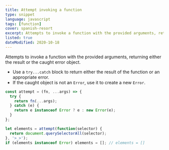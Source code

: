 ```yaml
---
title: Attempt invoking a function
type: snippet
language: javascript
tags: [function]
cover: spanish-resort
excerpt: Attempts to invoke a function with the provided arguments, returning either the result or the caught error object.
listed: true
dateModified: 2020-10-18
---
```


Attempts to invoke a function with the provided arguments, returning either the result or the caught error object.

- Use a `try...catch` block to return either the result of the function or an appropriate error.
- If the caught object is not an `Error`, use it to create a new `Error`.

```js
const attempt = (fn, ...args) => {
  try {
    return fn(...args);
  } catch (e) {
    return e instanceof Error ? e : new Error(e);
  }
};

let elements = attempt(function(selector) {
  return document.querySelectorAll(selector);
}, '>_>');
if (elements instanceof Error) elements = []; // elements = []
```
